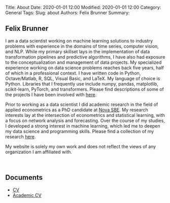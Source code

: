 Title: About
Date: 2020-01-01 12:00
Modified: 2020-01-01 12:00
Category: General
Tags:
Slug: about
Authors: Felix Brunner
Summary:

## Felix Brunner

I am a data scientist working on machine learning solutions to industry problems with experience in the domains of time series, computer vision, and NLP.
While my primary skillset lays in the implementation of data transformation pipelines and predictive algorithms, I have also had exposure to the conceptualization and management of data projects.
My specialized experience working on data science problems reaches back five years, half of which in a professional context.
I have written code in Python, Octave/Matlab, R, SQL, Visual Basic, and LaTeX. My language of choice is Python.
Libraries that I frequently use include numpy, pandas, matplotlib, scikit-learn, PyTorch, and transformers.
Please find descriptions of some of the projects I have been involved with [here](projects).

Prior to working as a data scientist I did academic research in the field of applied econometrics as a PhD candidate at [Nova SBE](https://www.novasbe.unl.pt/en/).
My research interests lay at the intersection of econometrics and statistical learning, with a focus on network analysis and forecasting.
Over the course of my studies, I developed a strong interest in machine learning, which led me to deepen my data science and programming skills.
Please find a collection of my research [here](research).

My website is solely my own work and does not reflect the views of any organization I am affiliated with.

<!-- <p align="center"><img src="/assets/images/avatar2.png" alt="drawing" width="300"/></p> -->

<br/>

## Documents
<ul class="list-group social">
  <li class="list-group-item"><a href="assets/files/cv.pdf"><i class="fa fa-address-card"></i> CV</a></li>
  <li class="list-group-item"><a href="assets/files/academic_cv.pdf"><i class="fa fa-graduation-cap"></i> Academic CV</a></li>
</ul>
